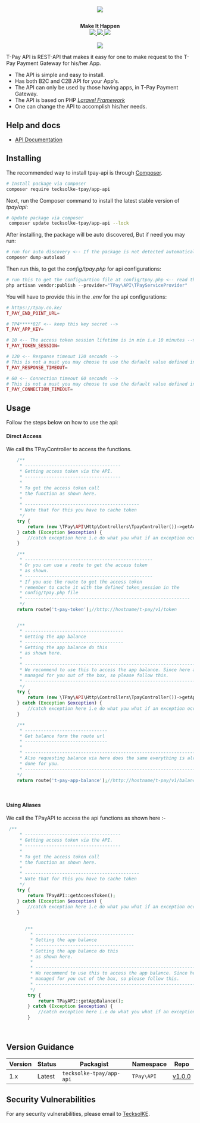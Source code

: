 # <p align="center"><a href="https://tpay.co.ke/" target="_blank"><img src="https://tpay.co.ke/img/logo-black.png"></a></p>

<p align="center">
  <b>Make It Happen</b><br>
  <a href="https://github.com/dev-TecksolKE/tecksolke-tpay-app-api/issues">
  <img src="https://img.shields.io/github/issues/dev-TecksolKE/tecksolke-tpay-app-api.svg">
  </a>
  <a href="https://github.com/dev-TecksolKE/tecksolke-tpay-app-api/network/members">
  <img src="https://img.shields.io/github/forks/dev-TecksolKE/tecksolke-tpay-app-api.svg">
  </a>
  <a href="https://github.com/dev-TecksolKE/tecksolke-tpay-app-api/stargazers">
  <img src="https://img.shields.io/github/stars/dev-TecksolKE/tecksolke-tpay-app-api.svg">
  </a>
  <br><br>
  <img src="http://s.4cdn.org/image/title/105.gif">
</p>

T-Pay API is REST-API that makes it easy for one to make request to the T-Pay Payment Gateway for his/her App.

- The API is simple and easy to install.
- Has both B2C and C2B API for your App's.
- The API can only be used by those having apps, in T-Pay Payment Gateway.
- The API is based on PHP *[Laravel Framework](https://laravel.com/)*
- One can change the API to accomplish his/her needs.

## Help and docs

- [API Documentation](https://tpay.co.ke/)


## Installing

The recommended way to install tpay-api is through
[Composer](http://getcomposer.org).

```bash
# Install package via composer
composer require tecksolke-tpay/app-api
```

Next, run the Composer command to install the latest stable version of *tpay/api*:

```bash
# Update package via composer
 composer update tecksolke-tpay/app-api --lock
```

After installing, the package will be auto discovered, But if need you may run:

```php
# run for auto discovery <-- If the package is not detected automatically -->
composer dump-autoload
```

Then run this, to get the *config/tpay.php* for api configurations:

```php
# run this to get the configuartion file at config/tpay.php <-- read through it -->
php artisan vendor:publish --provider="TPay\API\TPayServiceProvider"
```

You will have to provide this in the *.env* for the api configurations:

```php
# https://tpay.co.ke/
T_PAY_END_POINT_URL=

# TP4*****82F <-- keep this key secret -->
T_PAY_APP_KEY=

# 10 <-- The access token session lifetime is in min i.e 10 minutes -->
T_PAY_TOKEN_SESSION=

# 120 <-- Response timeout 120 seconds -->
# This is not a must you may choose to use the dafault value defined in the config/tpay.php;
T_PAY_RESPONSE_TIMEOUT=

# 60 <-- Connection timeout 60 seconds -->
# This is not a must you may choose to use the dafault value defined in the config/tpay.php;
T_PAY_CONNECTION_TIMEOUT=
```

## Usage
Follow the steps below on how to use the api:

#### Direct Access
We call ths TPayController to access the functions.

```php
    /**
     * ------------------------------------
     * Getting access token via the API.
     * ------------------------------------
     *
     * To get the access token call
     * the function as shown here.
     *
     * -------------------------------------------
     * Note that for this you have to cache token
     */
    try {
        return (new \TPay\API\Http\Controllers\TpayController())->getAccessToken();
    } catch (Exception $exception) {
        //catch exception here i.e do what you what if an exception occurs
    }

    /**
     * ------------------------------------------------
     * Or you can use a route to get the access token
     * as shown.
     * ------------------------------------------------
     * If you use the route to get the access token
     * remember to cache it with the defined token_session in the
     * config/tpay.php file
     * --------------------------------------------------------------
     */
    return route('t-pay-token');//http://hostname/t-pay/v1/token


    /**
     * -------------------------------------
     * Getting the app balance
     * -------------------------------------
     * Getting the app balance do this
     * as shown here.
     *
     * --------------------------------------------------------------------------------------------------
     * We recommend to use this to access the app balance. Since here all the access token and cache is
     * managed for you out of the box, so please follow this.
     * --------------------------------------------------------------------------------------------------
     */
    try {
        return (new \TPay\API\Http\Controllers\TpayController())->getAppBalance();
    } catch (Exception $exception) {
        //catch exception here i.e do what you what if an exception occurs
    }

    /**
     * -------------------------------
     * Get balance form the route url
     * -------------------------------
     *
     * --------------------------------------------------------------------
     * Also requesting balance via here does the same everything is already
     * done for you.
     * --------------------------------------------------------------------
    */
    return route('t-pay-app-balance');//http://hostname/t-pay/v1/balance
    
    
```
#### Using Aliases
We call the TPayAPI to access the api functions as shown here :-

```php
 /**
     * ------------------------------------
     * Getting access token via the API.
     * ------------------------------------
     *
     * To get the access token call
     * the function as shown here.
     *
     * -------------------------------------------
     * Note that for this you have to cache token
     */
    try {
        return TPayAPI::getAccessToken();
    } catch (Exception $exception) {
        //catch exception here i.e do what you what if an exception occurs
    }
    
    
       /**
         * -------------------------------------
         * Getting the app balance
         * -------------------------------------
         * Getting the app balance do this
         * as shown here.
         *
         * --------------------------------------------------------------------------------------------------
         * We recommend to use this to access the app balance. Since here all the access token and cache is
         * managed for you out of the box, so please follow this.
         * --------------------------------------------------------------------------------------------------
         */
        try {
            return TPayAPI::getAppBalance();
        } catch (Exception $exception) {
            //catch exception here i.e do what you what if an exception occurs
        }
        
        
```

## Version Guidance

| Version | Status     | Packagist           | Namespace    | Repo                |
|---------|------------|---------------------|--------------|---------------------|
| 1.x     | Latest     | `tecksolke-tpay/app-api` | `TPay\API` | [v1.0.0](https://github.com/dev-TecksolKE/tecksolke-tpay-app-api/tree/1.0)|

[tpay-api-1-repo]: https://github.com/dev-TecksolKE/tpay-api.git

## Security Vulnerabilities
 For any security vulnerabilities, please email to [TecksolKE](mailto:client@tecksol.co.ke).
